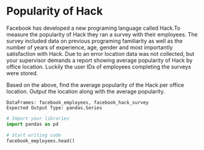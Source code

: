 # Popularity of Hack

Facebook has developed a new programing language called Hack.To measure the popularity of Hack they ran a survey with their employees. The survey included data on previous programing familiarity as well as the number of years of experience, age, gender and most importantly satisfaction with Hack. Due to an error location data was not collected, but your supervisor demands a report showing average popularity of Hack by office location. Luckily the user IDs of employees completing the surveys were stored.

Based on the above, find the average popularity of the Hack per office location.
Output the location along with the average popularity.

```
DataFrames: facebook_employees, facebook_hack_survey
Expected Output Type: pandas.Series
```

```python
# Import your libraries
import pandas as pd

# Start writing code
facebook_employees.head()
```